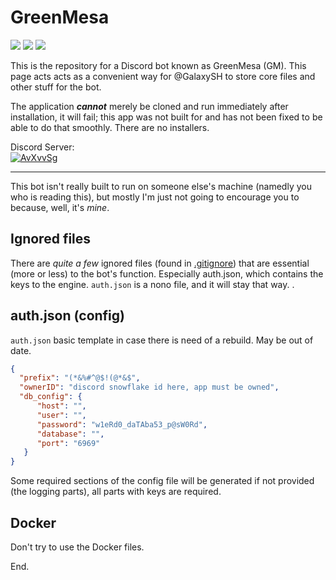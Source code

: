# GreenMesa
![](https://img.shields.io/github/package-json/v/enigmadigm/greenmesa)
![](https://img.shields.io/github/license/enigmadigm/greenmesa)
[![](https://img.shields.io/website?label=dashboard&url=https%3A%2F%2Fstratum.hauge.rocks%2Fdash)](https://stratum.hauge.rocks/dash)

This is the repository for a Discord bot known as GreenMesa (GM). This page acts acts as a convenient way for @GalaxySH to store core files and other stuff for the bot. 

The application ***cannot*** merely be cloned and run immediately after installation, it will fail; this app was not built for and has not been fixed to be able to do that smoothly. There are no installers.

Discord Server:<br/>[![AvXvvSg](https://img.shields.io/discord/745670883074637904)](https://discord.gg/AvXvvSg)

---

This bot isn't really built to run on someone else's machine (namedly you who is reading this), but mostly I'm just not going to encourage you to because, well, it's *mine*.

## Ignored files
There are *quite a few* ignored files (found in [.gitignore](.gitignore)) that are essential (more or less) to the bot's function. Especially auth.json, which contains the keys to the engine. `auth.json` is a nono file, and it will stay that way. .

## auth.json (config)
`auth.json` basic template in case there is need of a rebuild. May be out of date.
```json
{
  "prefix": "(*&%#^@$!(@*&$",
  "ownerID": "discord snowflake id here, app must be owned",
  "db_config": {
      "host": "",
      "user": "",
      "password": "w1eRd0_daTAba53_p@sW0Rd",
      "database": "",
      "port": "6969"
   }
}
```
Some required sections of the config file will be generated if not provided (the logging parts), all parts with keys are required.

## Docker

Don't try to use the Docker files.


End.
